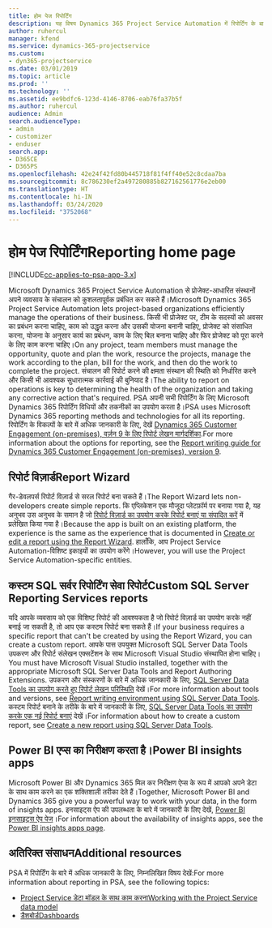 ```yaml
---
title: होम पेज रिपोर्टिंग
description: यह विषय Dynamics 365 Project Service Automation में रिपोर्टिंग के बारे में जानकारी प्रदान करता है।
author: ruhercul
manager: kfend
ms.service: dynamics-365-projectservice
ms.custom:
- dyn365-projectservice
ms.date: 03/01/2019
ms.topic: article
ms.prod: ''
ms.technology: ''
ms.assetid: ee9bdfc6-123d-4146-8706-eab76fa37b5f
ms.author: ruhercul
audience: Admin
search.audienceType:
- admin
- customizer
- enduser
search.app:
- D365CE
- D365PS
ms.openlocfilehash: 42e24f42fd80b445718f81f4ff40e52c8cdaa7ba
ms.sourcegitcommit: 8c786230ef2a497280885b827162561776e2eb00
ms.translationtype: HT
ms.contentlocale: hi-IN
ms.lasthandoff: 03/24/2020
ms.locfileid: "3752068"
---
```

# <a name="reporting-home-page"></a><span data-ttu-id="1cf56-103">होम पेज रिपोर्टिंग</span><span class="sxs-lookup"><span data-stu-id="1cf56-103">Reporting home page</span></span>

[!INCLUDE[cc-applies-to-psa-app-3.x](../includes/cc-applies-to-psa-app-3x.md)]

<span data-ttu-id="1cf56-104">Microsoft Dynamics 365 Project Service Automation से प्रोजेक्ट-आधारित संस्थानों अपने व्यवसाय के संचालन को कुशलतापूर्वक प्रबंधित कर सकते हैं।</span><span class="sxs-lookup"><span data-stu-id="1cf56-104">Microsoft Dynamics 365 Project Service Automation lets project-based organizations efficiently manage the operations of their business.</span></span> <span data-ttu-id="1cf56-105">किसी भी प्रोजेक्ट पर, टीम के सदस्यों को अवसर का प्रबंधन करना चाहिए, काम को उद्धृत करना और उसकी योजना बनानी चाहिए, प्रोजेक्ट को संसाधित करना, योजना के अनुसार कार्य का प्रबंधन, काम के लिए बिल बनाना चाहिए और फिर प्रोजेक्ट को पूरा करने के लिए काम करना चाहिए।</span><span class="sxs-lookup"><span data-stu-id="1cf56-105">On any project, team members must manage the opportunity, quote and plan the work, resource the projects, manage the work according to the plan, bill for the work, and then do the work to complete the project.</span></span> <span data-ttu-id="1cf56-106">संचालन की रिपोर्ट करने की क्षमता संस्थान की स्थिति को निर्धारित करने और किसी भी आवश्यक सुधारात्मक कार्रवाई की बुनियाद है।</span><span class="sxs-lookup"><span data-stu-id="1cf56-106">The ability to report on operations is key to determining the health of the organization and taking any corrective action that's required.</span></span> <span data-ttu-id="1cf56-107">PSA अपनी सभी रिपोर्टिंग के लिए Microsoft Dynamics 365 रिपोर्टिंग विधियों और तकनीकों का उपयोग करता है।</span><span class="sxs-lookup"><span data-stu-id="1cf56-107">PSA uses Microsoft Dynamics 365 reporting methods and technologies for all its reporting.</span></span> <span data-ttu-id="1cf56-108">रिपोर्टिंग के विकल्पों के बारे में अधिक जानकारी के लिए, देखें [Dynamics 365 Customer Engagement (on-premises), वर्ज़न 9 के लिए रिपोर्ट लेखन मार्गदर्शिका](../analytics/reporting-analytics-with-dynamics-365.md).</span><span class="sxs-lookup"><span data-stu-id="1cf56-108">For more information about the options for reporting, see the [Report writing guide for Dynamics 365 Customer Engagement (on-premises), version 9](../analytics/reporting-analytics-with-dynamics-365.md).</span></span>

## <a name="report-wizard"></a><span data-ttu-id="1cf56-109">रिपोर्ट विज़ार्ड</span><span class="sxs-lookup"><span data-stu-id="1cf56-109">Report Wizard</span></span>

<span data-ttu-id="1cf56-110">गैर-डेवलपर्स रिपोर्ट विज़ार्ड से सरल रिपोर्ट बना सकते हैं।</span><span class="sxs-lookup"><span data-stu-id="1cf56-110">The Report Wizard lets non-developers create simple reports.</span></span> <span data-ttu-id="1cf56-111">कि एप्लिकेशन एक मौजूदा प्लेटफ़ॉर्म पर बनाया गया है, यह अनुभव उस अनुभव के समान है जो [रिपोर्ट विज़ार्ड का उपयोग करके रिपोर्ट बनाएं या संपादित करें](../basics/create-edit-copy-report-wizard.md) में प्रलेखित किया गया है।</span><span class="sxs-lookup"><span data-stu-id="1cf56-111">Because the app is built on an existing platform, the experience is the same as the experience that is documented in [Create or edit a report using the Report Wizard](../basics/create-edit-copy-report-wizard.md).</span></span> <span data-ttu-id="1cf56-112">हालाँकि, आप Project Service Automation-विशिष्ट इकाइयों का उपयोग करेंगे।</span><span class="sxs-lookup"><span data-stu-id="1cf56-112">However, you will use the Project Service Automation-specific entities.</span></span>

## <a name="custom-sql-server-reporting-services-reports"></a><span data-ttu-id="1cf56-113">कस्टम SQL सर्वर रिपोर्टिंग सेवा रिपोर्ट</span><span class="sxs-lookup"><span data-stu-id="1cf56-113">Custom SQL Server Reporting Services reports</span></span>

<span data-ttu-id="1cf56-114">यदि आपके व्यवसाय को एक विशिष्ट रिपोर्ट की आवश्यकता है जो रिपोर्ट विज़ार्ड का उपयोग करके नहीं बनाई जा सकती है, तो आप एक कस्टम रिपोर्ट बना सकते हैं।</span><span class="sxs-lookup"><span data-stu-id="1cf56-114">If your business requires a specific report that can't be created by using the Report Wizard, you can create a custom report.</span></span> <span data-ttu-id="1cf56-115">आपके पास उपयुक्त Microsoft SQL Server Data Tools उपकरण और रिपोर्ट संलेखन एक्सटेंशन के साथ Microsoft Visual Studio संस्थापित होना चाहिए।</span><span class="sxs-lookup"><span data-stu-id="1cf56-115">You must have Microsoft Visual Studio installed, together with the appropriate Microsoft SQL Server Data Tools and Report Authoring Extensions.</span></span> <span data-ttu-id="1cf56-116">उपकरण और संस्करणों के बारे में अधिक जानकारी के लिए, [SQL Server Data Tools का उपयोग करते हुए रिपोर्ट लेखन परिस्थिति](../analytics/report-writing-environment-using-sql-server-data-tools.md) देखें।</span><span class="sxs-lookup"><span data-stu-id="1cf56-116">For more information about tools and versions, see [Report writing environment using SQL Server Data Tools](../analytics/report-writing-environment-using-sql-server-data-tools.md).</span></span> <span data-ttu-id="1cf56-117">कस्टम रिपोर्ट बनाने के तरीके के बारे में जानकारी के लिए, [SQL Server Data Tools का उपयोग करके एक नई रिपोर्ट बनाएं](../analytics/create-a-new-report-using-sql-server-data-tools.md) देखें।</span><span class="sxs-lookup"><span data-stu-id="1cf56-117">For information about how to create a custom report, see [Create a new report using SQL Server Data Tools](../analytics/create-a-new-report-using-sql-server-data-tools.md).</span></span>

## <a name="power-bi-insights-apps"></a><span data-ttu-id="1cf56-118">Power BI एप्स का निरीक्षण करता है।</span><span class="sxs-lookup"><span data-stu-id="1cf56-118">Power BI insights apps</span></span>

<span data-ttu-id="1cf56-119">Microsoft Power BI और Dynamics 365 मिल कर निरीक्षण ऐप्स के रूप में आपको अपने डेटा के साथ काम करने का एक शक्तिशाली तरीका देते हैं।</span><span class="sxs-lookup"><span data-stu-id="1cf56-119">Together, Microsoft Power BI and Dynamics 365 give you a powerful way to work with your data, in the form of insights apps.</span></span> <span data-ttu-id="1cf56-120">इनसाइट्स ऐप की उपलब्धता के बारे में जानकारी के लिए देखें, [Power BI इनसाइट्स ऐप पेज](https://powerbi.microsoft.com/power-bi-insights-apps/)।</span><span class="sxs-lookup"><span data-stu-id="1cf56-120">For information about the availability of insights apps, see the [Power BI insights apps page](https://powerbi.microsoft.com/power-bi-insights-apps/).</span></span>


## <a name="additional-resources"></a><span data-ttu-id="1cf56-121">अतिरिक्त संसाधन</span><span class="sxs-lookup"><span data-stu-id="1cf56-121">Additional resources</span></span>
<span data-ttu-id="1cf56-122">PSA में रिपोर्टिंग के बारे में अधिक जानकारी के लिए, निम्नलिखित विषय देखें:</span><span class="sxs-lookup"><span data-stu-id="1cf56-122">For more information about reporting in PSA, see the following topics:</span></span>

- [<span data-ttu-id="1cf56-123">Project Service डेटा मॉडल के साथ काम करना</span><span class="sxs-lookup"><span data-stu-id="1cf56-123">Working with the Project Service data model</span></span>](reports-working-project-service-data-model.md)
- [<span data-ttu-id="1cf56-124">डैशबोर्ड</span><span class="sxs-lookup"><span data-stu-id="1cf56-124">Dashboards</span></span>](reports-dashboards.md)

